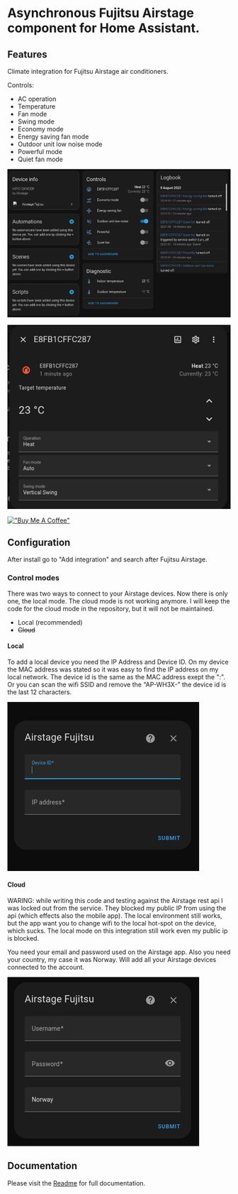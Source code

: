 # Asynchronous Fujitsu Airstage component for Home Assistant.

## Features

Climate integration for Fujitsu Airstage air conditioners.

Controls:

- AC operation
- Temperature
- Fan mode
- Swing mode
- Economy mode
- Energy saving fan mode
- Outdoor unit low noise mode
- Powerful mode
- Quiet fan mode

![Example](./docs/Screenshot-device.png)

![Example](./docs/Screenshot-climate.png)

[!["Buy Me A Coffee"](https://www.buymeacoffee.com/assets/img/custom_images/orange_img.png)](https://www.buymeacoffee.com/danielkaldheim)

## Configuration

After install go to "Add integration" and search after Fujitsu Airstage.

### Control modes

There was two ways to connect to your Airstage devices. Now there is only one, the local mode. The cloud mode is not working anymore. I will keep the code for the cloud mode in the repository, but it will not be maintained.

- Local (recommended)
- ~~Cloud~~

#### Local

To add a local device you need the IP Address and Device ID. On my device the MAC address was stated so it was easy to find the IP address on my local network.
The device id is the same as the MAC address exept the ":". Or you can scan the wifi SSID and remove the "AP-WH3X-" the device id is the last 12 characters.

![Local mode](./docs/Screenshot-step2-local.png)

#### Cloud

WARING: while writing this code and testing against the Airstage rest api I was locked out from the service. They blocked my public IP from using the api (which effects also the mobile app). The local environment still works, but the app want you to change wifi to the local hot-spot on the device, which sucks. The local mode on this integration still work even my public ip is blocked.

You need your email and password used on the Airstage app. Also you need your country, my case it was Norway. Will add all your Airstage devices connected to the account.

![Cloud mode](./docs/Screenshot-step2-cloud.png)


## Documentation

Please visit the [Readme](https://raw.githubusercontent.com/danielkaldheim/ha_airstage/main/README.md) for full documentation.
